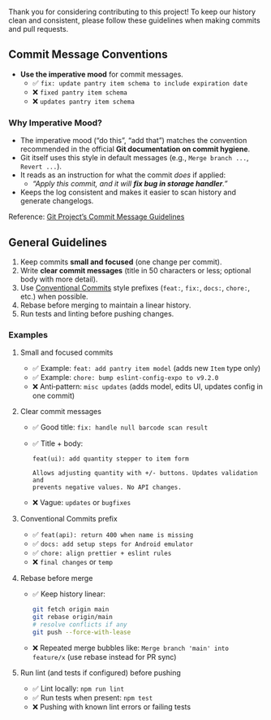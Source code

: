 Thank you for considering contributing to this project! To keep our history clean and consistent, please follow these guidelines when making commits and pull requests.

## Commit Message Conventions

- **Use the imperative mood** for commit messages.
  - ✅ `fix: update pantry item schema to include expiration date`
  - ❌ `fixed pantry item schema`
  - ❌ `updates pantry item schema`

### Why Imperative Mood?

- The imperative mood (“do this”, “add that”) matches the convention recommended in the official **Git documentation on commit hygiene**.
- Git itself uses this style in default messages (e.g., `Merge branch ...`, `Revert ...`).
- It reads as an instruction for what the commit _does_ if applied:
  - _“Apply this commit, and it will **fix bug in storage handler**.”_
- Keeps the log consistent and makes it easier to scan history and generate changelogs.

Reference: [Git Project’s Commit Message Guidelines](https://git-scm.com/book/en/v2/Distributed-Git-Contributing-to-a-Project#_commit_guidelines)

## General Guidelines

1. Keep commits **small and focused** (one change per commit).
2. Write **clear commit messages** (title in 50 characters or less; optional body with more detail).
3. Use [Conventional Commits](https://www.conventionalcommits.org/) style prefixes (`feat:`, `fix:`, `docs:`, `chore:`, etc.) when possible.
4. Rebase before merging to maintain a linear history.
5. Run tests and linting before pushing changes.

### Examples

1. Small and focused commits
   - ✅ Example: `feat: add pantry item model` (adds new `Item` type only)
   - ✅ Example: `chore: bump eslint-config-expo to v9.2.0`
   - ❌ Anti‑pattern: `misc updates` (adds model, edits UI, updates config in one commit)

2. Clear commit messages
   - ✅ Good title: `fix: handle null barcode scan result`
   - ✅ Title + body:

     ```
     feat(ui): add quantity stepper to item form

     Allows adjusting quantity with +/- buttons. Updates validation and
     prevents negative values. No API changes.
     ```

   - ❌ Vague: `updates` or `bugfixes`

3. Conventional Commits prefix
   - ✅ `feat(api): return 400 when name is missing`
   - ✅ `docs: add setup steps for Android emulator`
   - ✅ `chore: align prettier + eslint rules`
   - ❌ `final changes` or `temp`

4. Rebase before merge
   - ✅ Keep history linear:
     ```bash
     git fetch origin main
     git rebase origin/main
     # resolve conflicts if any
     git push --force-with-lease
     ```
   - ❌ Repeated merge bubbles like: `Merge branch 'main' into feature/x` (use rebase instead for PR sync)

5. Run lint (and tests if configured) before pushing
   - ✅ Lint locally: `npm run lint`
   - ✅ Run tests when present: `npm test`
   - ❌ Pushing with known lint errors or failing tests
